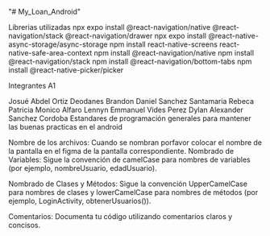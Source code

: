 "# My_Loan_Android" 

Librerias utilizadas npx expo install @react-navigation/native @react-navigation/stack @react-navigation/drawer npx expo install @react-native-async-storage/async-storage npm install react-native-screens react-native-safe-area-context npm install @react-navigation/native npm install @react-navigation/stack
npm install @react-navigation/bottom-tabs
npm install @react-native-picker/picker

Integrantes A1

Josué Abdel Ortiz Deodanes
Brandon Daniel Sanchez Santamaria
Rebeca Patricia Monico Alfaro
Lennyn Emmanuel Vides Perez
Dylan Alexander Sanchez Cordoba
Estandares de programación generales para mantener las buenas practicas en el android

Nombre de los archivos: Cuando se nombran porfavor colocar el nombre de la pantalla en el figma de la pantalla correspondiente.
Nombrado de Variables: Sigue la convención de camelCase para nombres de variables (por ejemplo, nombreUsuario, edadUsuario).

Nombrado de Clases y Métodos: Sigue la convención UpperCamelCase para nombres de clases y lowerCamelCase para nombres de métodos (por ejemplo, LoginActivity, obtenerUsuarios()).

Comentarios: Documenta tu código utilizando comentarios claros y concisos.